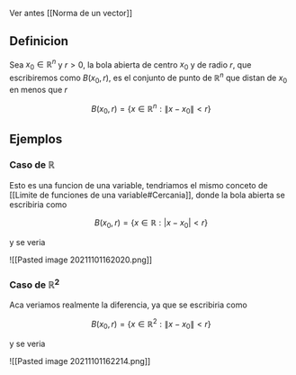 Ver antes [[Norma de un vector]]

## Definicion
Sea $x_0 \in \mathbb{R}^n$ y $r > 0$, la bola abierta de centro $x_0$ y de radio $r$, que escribiremos como $B(x_0, r)$, es el conjunto de punto de $\mathbb{R}^n$ que distan de $x_0$ en menos que $r$

$$ B(x_0, r) = \{ x \in \mathbb{R}^n : \lVert x - x_0 \rVert < r \} $$

## Ejemplos
### Caso de $\mathbb{R}$
Esto es una funcion de una variable, tendriamos el mismo conceto de [[Limite de funciones de una variable#Cercania]], donde la bola abierta se escribiria como 

$$ B(x_0, r) = \{ x \in \mathbb{R} : \lvert x - x_0 \rvert < r \} $$

y se veria 

![[Pasted image 20211101162020.png]]

### Caso de $\mathbb{R}^2$
Aca veriamos realmente la diferencia, ya que se escribiria como

$$ B(x_0, r) = \{ x \in \mathbb{R}^2 : \lVert x - x_0 \rVert < r \} $$

y se veria 

![[Pasted image 20211101162214.png]]
